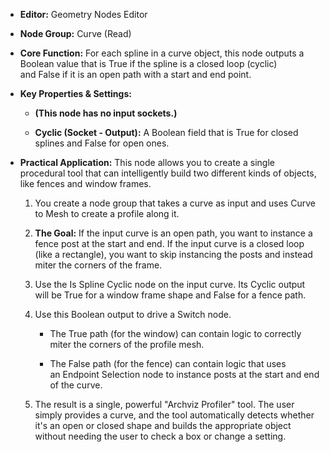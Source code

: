 - **Editor:** Geometry Nodes Editor
    
- **Node Group:** Curve (Read)
    
- **Core Function:** For each spline in a curve object, this node outputs a Boolean value that is True if the spline is a closed loop (cyclic) and False if it is an open path with a start and end point.
    
- **Key Properties & Settings:**
    
    - **(This node has no input sockets.)**
        
    - **Cyclic (Socket - Output):** A Boolean field that is True for closed splines and False for open ones.
        
- **Practical Application:** This node allows you to create a single procedural tool that can intelligently build two different kinds of objects, like fences and window frames.
    
    1. You create a node group that takes a curve as input and uses Curve to Mesh to create a profile along it.
        
    2. **The Goal:** If the input curve is an open path, you want to instance a fence post at the start and end. If the input curve is a closed loop (like a rectangle), you want to skip instancing the posts and instead miter the corners of the frame.
        
    3. Use the Is Spline Cyclic node on the input curve. Its Cyclic output will be True for a window frame shape and False for a fence path.
        
    4. Use this Boolean output to drive a Switch node.
        
        - The True path (for the window) can contain logic to correctly miter the corners of the profile mesh.
            
        - The False path (for the fence) can contain logic that uses an Endpoint Selection node to instance posts at the start and end of the curve.
            
    5. The result is a single, powerful "Archviz Profiler" tool. The user simply provides a curve, and the tool automatically detects whether it's an open or closed shape and builds the appropriate object without needing the user to check a box or change a setting.
